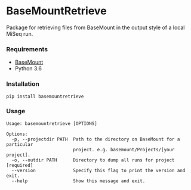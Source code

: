 # BaseMountRetrieve
Package for retrieving files from BaseMount in the output style of a local MiSeq run.

### Requirements
- [BaseMount](https://basemount.basespace.illumina.com/)
- Python 3.6

### Installation
`pip install basemountretrieve`

### Usage
```
Usage: basemountretrieve [OPTIONS]

Options:
  -p, --projectdir PATH  Path to the directory on BaseMount for a particular
                         project. e.g. basemount/Projects/[your project].
  -o, --outdir PATH      Directory to dump all runs for project [required]
  --version              Specify this flag to print the version and exit.
  --help                 Show this message and exit.

```